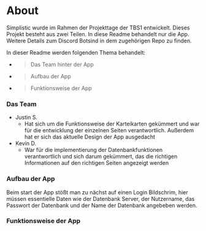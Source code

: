 # <Simplistic Logo>
# About
Simplistic wurde im Rahmen der Projekttage der TBS1 entwickelt. Dieses Projekt besteht aus zwei Teilen. In diese Readme behandelt nur die App. Weitere Details zum Discord Botsind in dem zugehörigen Repo zu finden.

In dieser Readme werden folgenden Thema behandelt:

- > Das Team hinter der App
- > Aufbau der App
- > Funktionsweise der App
  
### Das Team
  
- Justin S.
  - Hat sich um die Funktionsweise der Karteikarten gekümmert und war für die entwicklung der einzelnen Seiten verantwortlich. Außerdem hat er sich das aktuelle Design der App ausgedacht
- Kevin D.
  - War für die implementierung der Datenbankfunktionen verantwortlich und sich darum gekümmert, das die richtigen Informationen auf den richtigen Seiten angezeigt werden

### Aufbau der App
  Beim start der App stößt man zu nächst auf einen Login Bildschrim, hier müssen essentielle Daten wie der Datenbank Server, der Nutzername, das Passwort der Datenbank und der Name der Datenbank angebeben werden.
 
  
### Funktionsweise der App
